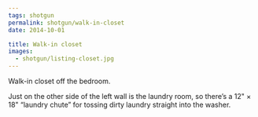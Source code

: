 ```yaml
---
tags: shotgun
permalink: shotgun/walk-in-closet
date: 2014-10-01

title: Walk-in closet
images:
  - shotgun/listing-closet.jpg
---
```

Walk-in closet off the bedroom.

Just on the other side of the left wall is the laundry room, so there’s a 12" × 18" “laundry chute” for tossing dirty laundry straight into the washer.
